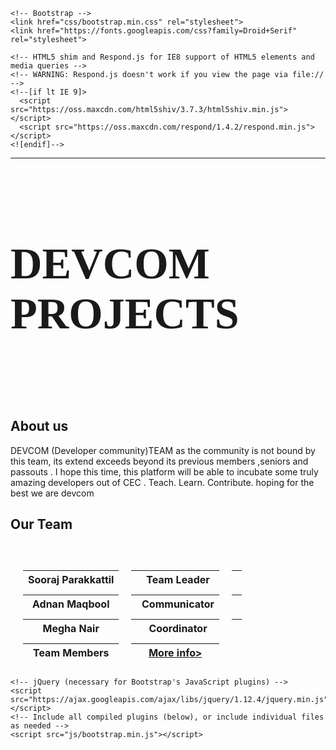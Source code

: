 <!DOCTYPE html>
<html lang="en">
  <head>
    <meta charset="utf-8">
    <meta http-equiv="X-UA-Compatible" content="IE=edge">
    <meta name="viewport" content="width=device-width, initial-scale=1">
    <!-- The above 3 meta tags *must* come first in the head; any other head content must come *after* these tags -->
    <title>DEVCOM PROJECTS</title>

    <!-- Bootstrap -->
    <link href="css/bootstrap.min.css" rel="stylesheet">
    <link href="https://fonts.googleapis.com/css?family=Droid+Serif" rel="stylesheet">

    <!-- HTML5 shim and Respond.js for IE8 support of HTML5 elements and media queries -->
    <!-- WARNING: Respond.js doesn't work if you view the page via file:// -->
    <!--[if lt IE 9]>
      <script src="https://oss.maxcdn.com/html5shiv/3.7.3/html5shiv.min.js"></script>
      <script src="https://oss.maxcdn.com/respond/1.4.2/respond.min.js"></script>
    <![endif]-->
<style>
 h1{ 
    font-family: 'Droid Serif', serif;
    font-size: 5em;
    }
table {
    border-collapse: separate;
    border-spacing: 20px 10px;
}

</style>

  </head>
  <body>
    <hr>
    <br>
    <h1> DEVCOM PROJECTS</h1>
<br>
<br>
<br>



<div class="container">
<h2>About us</h2>
<div class="row">
<div class="col-lg-9">
<div class="well">

<p>DEVCOM (Developer community)TEAM 
as the community is not bound by this team, its extend exceeds beyond its previous members ,seniors and passouts . I hope this time, this platform will be able to incubate some truly amazing developers out of CEC . 
Teach.
Learn.
Contribute.
hoping for the best 
we are devcom 
</p>
</div></div></div></div>



<div class="container">
<h2>Our Team</h2>
<br>
<div class="row">
<div class="col-lg-9">
<div class="well">
<table >
<tr>
      <th>Sooraj Parakkattil</th>
      <th>&nbsp&nbspTeam Leader</th>
      <th><a href="https://www.facebook.com/soorajiam"><span class="glyphicon glyphicon-user"></span></a></th>
      </tr>
<tr>
      <th>Adnan Maqbool</th>
      <th>&nbsp&nbspCommunicator</th>
      <th><a href="https://www.facebook.com/profile.php?id=1397376003"><span class="glyphicon glyphicon-user"></span></a></th></tr>
<tr>
      <th>Megha Nair</th>
      <th>&nbsp&nbspCoordinator</th>
      <th><a href="https://www.facebook.com/megha.nair.758"><span class="glyphicon glyphicon-user"></span> </a></th></tr>
<tr>
      <th>Team Members</th>
      <th><a href="https://www.facebook.com/photo.php?fbid=1286798481376571&set=a.310638012325961.73424.100001392943546&type=3&theater" class="btn">More info></a></th></tr>


</table>
</div></div></div></div>

    <!-- jQuery (necessary for Bootstrap's JavaScript plugins) -->
    <script src="https://ajax.googleapis.com/ajax/libs/jquery/1.12.4/jquery.min.js"></script>
    <!-- Include all compiled plugins (below), or include individual files as needed -->
    <script src="js/bootstrap.min.js"></script>
  </body>
</html>
